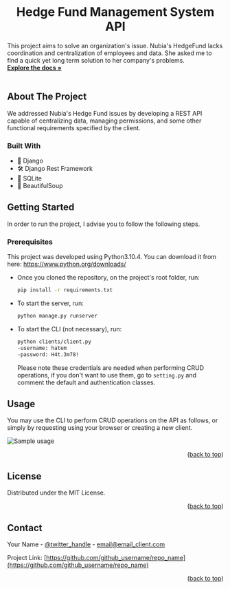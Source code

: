 <h1 align="center">Hedge Fund Management System API</h1>

  <p align="left">
    This project aims to solve an organization's issue. Nubia's HedgeFund lacks coordination and centralization of employees and data. She asked me to find a quick yet long term solution to her company's problems. 
    <br />
    <a href="https://github.com/daniellondono777/HedgeFundManagementSystem/tree/main/backend/hfma_app"><strong>Explore the docs »</strong></a>
    <br />
    <br />
  </p>
</div>


<!-- ABOUT THE PROJECT -->
## About The Project

We addressed Nubia's Hedge Fund issues by developing a REST API capable of centralizing data, managing permissions, and some other functional requirements specified by the client.



### Built With

* 🐍 Django
* 🛠️ Django Rest Framework 
* 💾 SQLite
* 🥣 BeautifulSoup




<!-- GETTING STARTED -->
## Getting Started

In order to run the project, I advise you to follow the following steps. 

### Prerequisites

This project was developed using Python3.10.4. You can download it from here: https://www.python.org/downloads/

* Once you cloned the repository, on the project's root folder, run:
  ```sh
  pip install -r requirements.txt
  ```

* To start the server, run:
  ```sh
  python manage.py runserver
  ```

* To start the CLI (not necessary), run:
  ```sh
  python clients/client.py
  -username: hatem
  -password: H4t.3m78!
  ```
  Please note these credentials are needed when performing CRUD operations, if you don't want to use them, go to ```setting.py``` and comment the default and authentication classes.  



<!-- USAGE EXAMPLES -->
## Usage

You may use the CLI to perform CRUD operations on the API as follows, or simply by requesting using your browser or creating a new client. 

![Sample usage](https://media.giphy.com/media/vFKqnCdLPNOKc/giphy.gif)

<p align="right">(<a href="#readme-top">back to top</a>)</p>



<!-- LICENSE -->
## License

Distributed under the MIT License.

<p align="right">(<a href="#readme-top">back to top</a>)</p>



<!-- CONTACT -->
## Contact

Your Name - [@twitter_handle](https://twitter.com/twitter_handle) - email@email_client.com

Project Link: [https://github.com/github_username/repo_name](https://github.com/github_username/repo_name)

<p align="right">(<a href="#readme-top">back to top</a>)</p>
